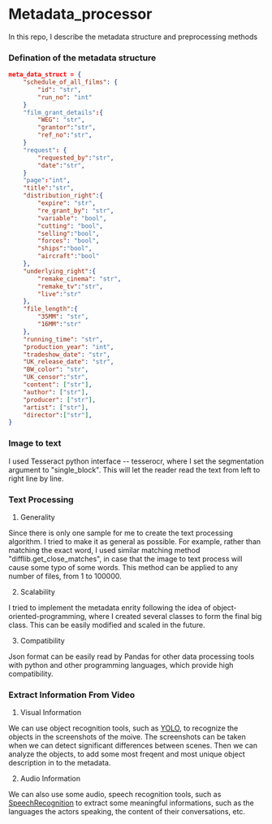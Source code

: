 # Metadata_processor

In this repo, I describe the metadata structure and preprocessing methods

### Defination of the metadata structure
```json
meta_data_struct = {
	"schedule_of_all_films": {
		"id": "str",
		"run_no": "int"
	}
	"film_grant_details":{
		"WEG": "str",
		"grantor":"str",
		"ref_no":"str",
	}
	"request": {
		"requested_by":"str",
		"date":"str",
	}
	"page":"int",
	"title":"str",
	"distribution_right":{
		"expire": "str",
		"re_grant_by": "str",
		"variable": "bool",
		"cutting": "bool",
		"selling":"bool",
		"forces": "bool",
		"ships":"bool",
		"aircraft":"bool"
	},
	"underlying_right":{
		"remake_cinema": "str",
		"remake_tv":"str",
		"live":"str"
	},
	"file_length":{
		"35MM": "str",
		"16MM":"str"
	},
	"running_time": "str",
	"production_year": "int",
	"tradeshow_date": "str",
	"UK_release_date": "str",
	"BW_color": "str",
	"UK_censor":"str",
	"content": ["str"],
	"author": ["str"],
	"producer": ["str"],
	"artist": ["str"],
	"director":["str"],
}
```
### Image to text

I used Tesseract python interface -- tesserocr, where I set the segmentation argument to "single_block". This will let the reader read the text from left to right line by line. 

### Text Processing

1. Generality 

Since there is only one sample for me to create the text processing algorithm. I tried to make it as general as possible. For example, rather than matching the exact word, I used similar matching method "difflib.get_close_matches", in case that the image to text process will cause some typo of some words.  This method can be applied to any number of files, from 1 to 100000. 

2. Scalability 

I tried to implement the metadata enrity following the idea of object-oriented-programming, where I created several classes to form the final big class. This can be easily modified and scaled in the future. 

3. Compatibility

Json format can be easily read by Pandas for other data processing tools with python and other programming languages, which provide high compatibility. 

### Extract Information From Video 

1. Visual Information 

We can use object recognition tools, such as [YOLO](https://github.com/zhreshold/mxnet-yolo), to recognize the objects in the screenshots of the moive. The screenshots can be taken when we can detect significant differences between scenes.  Then we can analyze the objects, to add some most freqent and most unique object description in to the metadata. 



2. Audio Information

We can also use some audio, speech recognition tools, such as [SpeechRecognition](https://pypi.org/project/SpeechRecognition/) to extract some meaningful informations, such as the languages the actors speaking, the content of their conversations, etc. 



